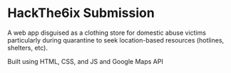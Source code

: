 # HackThe6ix Submission
A web app disguised as a clothing store for domestic abuse victims particularly during quarantine to seek location-based resources (hotlines, shelters, etc). 

Built using HTML, CSS, and JS and Google Maps API
